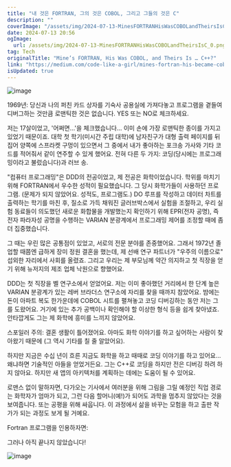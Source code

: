 ```yaml
---
title: "내 것은 FORTRAN, 그의 것은 COBOL, 그리고 그들의 것은 C"
description: ""
coverImage: "/assets/img/2024-07-13-MinesFORTRANHisWasCOBOLandTheirsIsC_0.png"
date: 2024-07-13 20:56
ogImage: 
  url: /assets/img/2024-07-13-MinesFORTRANHisWasCOBOLandTheirsIsC_0.png
tag: Tech
originalTitle: "Mine’s FORTRAN, His Was COBOL, and Theirs Is … C++?"
link: "https://medium.com/code-like-a-girl/mines-fortran-his-became-cobol-and-theirs-is-c-0f06ab2c692f"
isUpdated: true
---
```





![image](/assets/img/2024-07-13-MinesFORTRANHisWasCOBOLandTheirsIsC_0.png)

1969년: 당신과 나의 퍼친 카드 상자를 기숙사 공용실에 가져다놓고 프로그램을 곁들여 디버그하는 것만큼 로맨틱한 것은 없습니다. YES 또는 NO로 체크하세요.

저는 17살이었고, '어쩌면…'을 체크했습니다... 이미 손에 가장 로맨틱한 종이를 가지고 있었기 때문이죠. 대학 첫 학기(미시간 주립 대학)에 남자친구가 대형 출력 페이지를 뒤집어 양쪽에 스프라켓 구멍이 있으면서 그 중에서 내가 좋아하는 포크송 가사와 기타 코드를 적어줘서 같이 연주할 수 있게 했어요. 전혀 다른 두 가지: 코딩(당시에는 프로그래밍이라고 불렀습니다)과 러브 송.

"컴퓨터 프로그래밍"은 DDD의 전공이었고, 제 전공은 화학이었습니다. 학위를 마치기 위해 FORTRAN에서 우수한 성적이 필요했습니다. 그 당시 화학가들이 사용하던 프로그램. (문제가 되지 않았어요. 성적도, 프로그램도.) DO 루프를 작성하고 데이터 차트를 출력하는 학기를 마친 후, 질소로 가득 채워진 글러브박스에서 실험을 조절하고, 우리 실험 동료들이 의도했던 새로운 화합물을 개발했는지 확인하기 위해 EPR(전자 공명), 즉 전자 파라자성 공명을 수행하는 VARIAN 분광계에서 프로그래밍 제어를 조정할 때에 좀 더 집중했습니다.

<div class="content-ad"></div>

그 때는 우린 많은 공통점이 있었고, 서로의 전문 분야를 존중했어요. 그래서 1972년 졸업할 때쯤엔 급하게 장미 정원 결혼을 했는데, 제 선배 연구 파트너가 "우주의 이름으로" 섭외한 자리에서 사회를 올렸죠. 그리고 우리는 제 부모님께 약간 의지하고 첫 직장을 얻기 위해 뉴저지의 제조 업체 낙원으로 향했어요.

DDD는 첫 직장을 벨 연구소에서 얻었어요. 저는 이미 좋아했던 거리에서 한 단계 높은 VARIAN 분광계가 있는 레버 브라더스 연구소에 자리를 찾을 때까지 참았어요. 밤에는 돈이 아파트 복도 한가운데에 COBOL 시트를 펼쳐놓고 코딩 디버깅하는 동안 저는 그를 도왔어요. 거기에 있는 추가 공백이나 확인해야 할 이상한 형식 등을 쉽게 찾아냈죠. 안타깝게도 그는 제 화학에 흥미를 느끼지 않았어요.

스포일러 주의: 결혼 생활이 틀어졌어요. 아마도 화학 이야기를 하고 싶어하는 사람이 찾아왔기 때문에 (그 역시 기타를 칠 줄 알았어요).

하지만 지금은 수십 년이 흐른 지금도 화학을 하고 때때로 코딩 이야기를 하고 있어요... 왜냐하면 기술적인 아들을 얻었거든요. 그는 C++로 코딩을 하지만 전은 디버깅 하려 하지 않아요. 하지만 새 앱의 아키텍처를 계획하는 데에는 도움이 될 수 있어요.

<div class="content-ad"></div>

로맨스 없이 말하자면, 다가오는 기사에서 여러분을 위해 그림을 그릴 예정인 직업 경로는 화학자가 엄마가 되고, 그런 다음 할머니(예!)가 되어도 과학을 멈추지 않았다는 것을 보여줍니다. 또는 공평을 위해 싸웁니다. 이 과정에서 삶을 바꾸는 모험을 하고 출판 작가가 되는 과정도 보게 될 거예요.

Fortran 프로그램을 인용하자면:

그러나 아직 끝나지 않았습니다!

![image](/assets/img/2024-07-13-MinesFORTRANHisWasCOBOLandTheirsIsC_1.png)